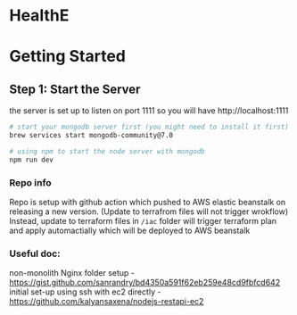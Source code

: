# HealthE

# Getting Started

## Step 1: Start the Server

the server is set up to listen on port 1111
so you will have http://localhost:1111

```bash
# start your mongodb server first (you might need to install it first)
brew services start mongodb-community@7.0

# using npm to start the node server with mongodb
npm run dev

```

### Repo info

Repo is setup with github action which pushed to AWS elastic beanstalk on releasing a new version. (Update to terrafrom files will not trigger wrokflow)
Instead, update to terraform files in `/iac` folder will trigger terraform plan and apply automactially which will be deployed to AWS beanstalk

### Useful doc:

non-monolith Nginx folder setup - https://gist.github.com/sanrandry/bd4350a591f62eb259e48cd9fbfcd642
initial set-up using ssh with ec2 directly - https://github.com/kalyansaxena/nodejs-restapi-ec2
